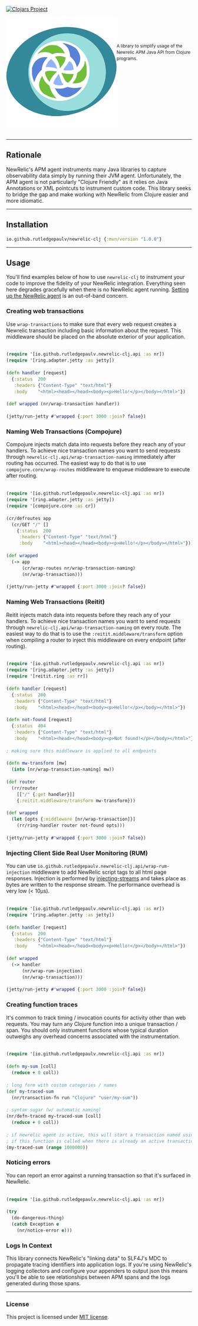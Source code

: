 [![Clojars Project](https://img.shields.io/clojars/v/io.github.rutledgepaulv/newrelic-clj.svg)](https://clojars.org/io.github.rutledge)

<img src="./docs/logo.png" title="newrelic-clj" width="300" height="300" align="left" padding="5px"/>
<small>
<br/><br/><br/><br/>
A library to simplify usage of the Newrelic APM Java API from Clojure programs.
</small>
<br clear="all" /><br />

---

## Rationale

NewRelic's APM agent instruments many Java libraries to capture observability data simply by running their JVM agent.
Unfortunately, the APM agent is not particularly "Clojure Friendly" as it relies on Java Annotations or XML pointcuts to 
instrument custom code. This library seeks to bridge the gap and make working with NewRelic from Clojure easier and 
more idiomatic.

---

## Installation

```clojure
io.github.rutledgepaulv/newrelic-clj {:mvn/version "1.0.0"}
```

---

## Usage

You'll find examples below of how to use `newrelic-clj` to instrument your code to improve the fidelity of your NewRelic integration. Everything seen here degrades gracefully when there is no NewRelic agent running. [Setting up the NewRelic agent](https://docs.newrelic.com/docs/agents/java-agent/installation/install-java-agent/) is an out-of-band concern.

### Creating web transactions

Use `wrap-transactions` to make sure that every web request creates a Newrelic transaction including basic information
about the request. This middleware should be placed on the absolute exterior of your application.

```clojure

(require '[io.github.rutledgepaulv.newrelic-clj.api :as nr])
(require '[ring.adapter.jetty :as jetty])

(defn handler [request]
  {:status  200
   :headers {"Content-Type" "text/html"}
   :body    "<html><head></head><body><p>Hello!</p></body></html>"})

(def wrapped (nr/wrap-transaction handler))

(jetty/run-jetty #'wrapped {:port 3000 :join? false})

```

### Naming Web Transactions (Compojure)

Compojure injects match data into requests before they reach any of your handlers. To achieve nice transaction
names you want to send requests through `newrelic-clj.api/wrap-transaction-naming` immediately after routing has 
occurred. The easiest way to do that is to use `compojure.core/wrap-routes` middleware to enqueue middleware to 
execute after routing.

```clojure

(require '[io.github.rutledgepaulv.newrelic-clj.api :as nr])
(require '[ring.adapter.jetty :as jetty])
(require '[compojure.core :as cr])

(cr/defroutes app 
  (cr/GET "/" []
    {:status  200
     :headers {"Content-Type" "text/html"}
     :body    "<html><head></head><body><p>Hello!</p></body></html>"}))

(def wrapped
  (-> app
      (cr/wrap-routes nr/wrap-transaction-naming)
      (nr/wrap-transaction)))

(jetty/run-jetty #'wrapped {:port 3000 :join? false})

```

### Naming Web Transactions (Reitit)

Reitit injects match data into requests before they reach any of your handlers. To achieve nice transaction
names you want to send requests through `newrelic-clj.api/wrap-transaction-naming` on every route. The easiest
way to do that is to use the `:reitit.middleware/transform` option when compiling a router to inject this 
middleware on every endpoint (after routing).

```clojure

(require '[io.github.rutledgepaulv.newrelic-clj.api :as nr])
(require '[ring.adapter.jetty :as jetty])
(require '[reitit.ring :as rr])

(defn handler [request]
  {:status  200
   :headers {"Content-Type" "text/html"}
   :body    "<html><head></head><body><p>Hello!</p></body></html>"})

(defn not-found [request]
  {:status  404
   :headers {"Content-Type" "text/html"}
   :body    "<html><head></head><body><p>Not found!</p></body></html>"})

; making sure this middleware is applied to all endpoints

(defn mw-transform [mw]
  (into [nr/wrap-transaction-naming] mw))

(def router
  (rr/router
    [["/" {:get handler}]]
    {:reitit.middleware/transform mw-transform}))

(def wrapped
  (let [opts {:middleware [nr/wrap-transaction]}]
    (rr/ring-handler router not-found opts)))

(jetty/run-jetty #'wrapped {:port 3000 :join? false})

```

### Injecting Client Side Real User Monitoring (RUM)

You can use `io.github.rutledgepaulv.newrelic-clj.api/wrap-rum-injection` middleware to add NewRelic script tags to all html page responses. Injection 
is performed by [injecting-streams](https://github.com/RutledgePaulV/injecting-streams) and takes place as bytes are written 
to the response stream. The performance overhead is very low (< 10μs).

```clojure

(require '[io.github.rutledgepaulv.newrelic-clj.api :as nr])
(require '[ring.adapter.jetty :as jetty])

(defn handler [request]
  {:status  200
   :headers {"Content-Type" "text/html"}
   :body    "<html><head></head><body><p>Hello!</p></body></html>"})

(def wrapped
  (-> handler
      (nr/wrap-rum-injection)
      (nr/wrap-transaction)))

(jetty/run-jetty #'wrapped {:port 3000 :join? false})


```

### Creating function traces

It's common to track timing / invocation counts for activity other than web requests. You may turn 
any Clojure function into a unique transaction / span. You should only instrument functions whose
typical duration outweighs any overhead concerns associated with the instrumentation.

```clojure

(require '[io.github.rutledgepaulv.newrelic-clj.api :as nr])

(defn my-sum [coll]
  (reduce + 0 coll))

; long form with custom categories / names
(def my-traced-sum 
  (nr/transaction-fn run "Clojure" "user/my-sum"))

; syntax sugar (w/ automatic naming)
(nr/defn-traced my-traced-sum [coll]
  (reduce + 0 coll))

; if newrelic agent is active, this will start a transaction named using the fully qualified symbol
; if this function is called when there is already an active transaction it will just show as a child span
(my-traced-sum (range 1000000))

```

### Noticing errors

You can report an error against a running transaction so that it's surfaced in NewRelic.

```clojure

(require '[io.github.rutledgepaulv.newrelic-clj.api :as nr])

(try
  (do-dangerous-thing)
  (catch Exception e
    (nr/notice-error e)))

```

### Logs In Context

This library connects NewRelic's "linking data" to SLF4J's MDC to propagate tracing identifiers into application logs.
If you're using NewRelic's logging collectors and configure your appenders to output json this means you'll be able to 
see relationships between APM spans and the logs generated during those spans.


---

### License

This project is licensed under [MIT license](http://opensource.org/licenses/MIT).
